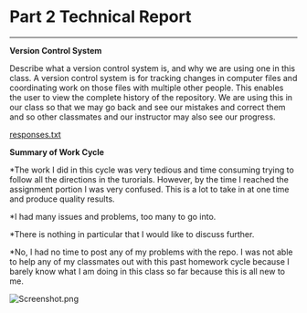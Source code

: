 # Part 2 Technical Report
***
**Version Control System**

Describe what a version control system is, and why we are using one in this class. A version control system is for tracking changes in computer files and coordinating work on those files with multiple other people. This enables the user to view the complete history of the repository. We are using this in our class so that we may go back and see our mistakes and correct them and so other classmates and our instructor may also see our progress.

[responses.txt](https://github.com/williamjarvis/web-dev-hw.-/blob/master/assignment-2/responses.txt)

**Summary of Work Cycle**

*The work I did in this cycle was very tedious and time consuming trying to follow all the directions in the turorials. However, by the time I reached the assignment portion I was very confused. This is a lot to take in at one time and produce quality results.

*I had many issues and problems, too many to go into.

*There is nothing in particular that I would like to discuss further.

*No, I had no time to post any of my problems with the repo. I was not able to help any of my classmates out with this past homework cycle because I barely know what I am doing in this class so far because this is all new to me.

![Screenshot.png](https://github.com/williamjarvis/web-dev-hw.-/blob/master/assignment-2/images/screenshot.png)
